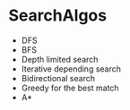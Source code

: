 # SearchAlgos
+ DFS
+ BFS
+ Depth limited search
+ Iterative depending search
+ Bidirectional search
+ Greedy for the best match
+ A*
